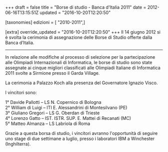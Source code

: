 +++
draft = false
title = "Borse di studio - Banca d'Italia 2011"
date = 2012-06-16T13:15:51Z
updated = "2016-10-20T12:20:50"

[taxonomies]
edizioni = [ "2010-2011",]

[extra]
override_updated = "2016-10-20T12:20:50"
+++
Il 14 giugno 2012 si è svolta la cerimonia di assegnazione delle Borse di Studio offerte dalla Banca d’Italia.

<div style="text-align: center;">

- - -

</div>
In relazione alle modifiche al processo di selezione per la partecipazione alle Olimpiadi Internazionali di Informatica, le borse di studio sono state assegnate ai cinque migliori classificati alle Olimpiadi Italiane di Informatica 2011 svolte a Sirmione presso il Garda Village.

La cerimonia a Palazzo Koch alla presenza del Governatore Ignazio Visco.

I vincitori sono:

1° Davide Pallotti – LS N. Copernico di Bologna<br/> 2° William di Luigi – ITI E. Alessandrini di Montesilvano (PE)<br/> 3° Giuliano Gregori – LS G. Oberdan di Trieste<br/> 4° Lorenzo Gatto – IST. ISTR. SUP. E. Mattei di Recanati (MC)<br/> 5° Matteo Almanza – LS Labriola di Roma

Grazie a questa borsa di studio, i vincitori avranno l'opportunità di seguire uno stage di due settimane a luglio, presso i laboratori IBM a Winchester (Inghilterra).